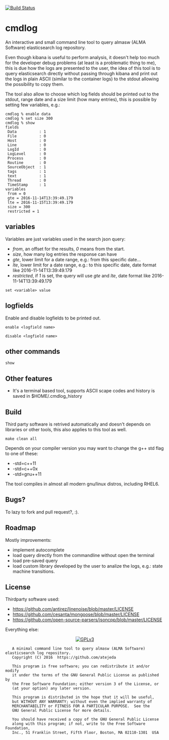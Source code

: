[![Build Status](https://travis-ci.org/atejeda/cmdlog.svg?branch=master)](https://travis-ci.org/atejeda/cmdlog)

# cmdlog

An interactive and small command line tool to query almasw (ALMA Software) elasticsearch log repository.

Even though kibana is useful to perform analysis, it doesn't help too much for the developer debug problems (at least is a problematic thing to me), this is due how the logs are presented to the user, the idea of this tool is to query elasticsearch directly without passing through kibana and print out the logs in plain ASCII (similar to the container logs) to the stdout allowing the possibility to copy them.

The tool also allow to choose which log fields should be printed out to the stdout, range date and a size limit (how many entries), this is possible by setting few variables, e.g.:

```
cmdlog % enable data
cmdlog % set size 300
cmdlog % show
fields
 Data          : 1
 File          : 0
 Host          : 0
 Line          : 0
 LogId         : 0
 LogLevel      : 0
 Process       : 0
 Routine       : 0
 SourceObject  : 1
 tags          : 1
 text          : 1
 Thread        : 0
 TimeStamp     : 1
variables
 from = 0
 gte = 2016-11-14T13:39:49.179
 lte = 2016-11-15T13:39:49.179
 size = 300
 restricted = 1
```
## variables

Variables are just variables used in the search json query:

 - *from*, an offset for the results, *0* means from the start.
 - *size*, how many log entries the response can have
 - *gte*, lower limit for a date range, e.g.: from this specific date...
 - *lte*, lower limit for a date range, e.g.: to this specific date, date format like 2016-11-14T13:39:49.179
 - *restricted*, if *1* is set, the query will use *gte* and *lte*, date format like 2016-11-14T13:39:49.179
 
 ```
 set <variable> value
 ```
 
 ## logfields
 
 Enable and disable logfields to be printed out.
 
 ```
 enable <logfield name>
 ```
 
 ```
 disable <logfield name>
 ```
 
 ## other commands
 ```
 show
 ```
 
## Other features
 - It's a terminal based tool, supports ASCII scape codes and history is saved in $HOME/.cmdlog_history

## Build

Third party software is retrived automatically and doesn't depends on libraries or other tools, this also applies to this tool as well.

```
make clean all
```

Depends on your compiler version you may want to change the g++ std flag to one of these:

- -std=c++11
- -std=c++0x
- -std=gnu++11 

The tool compiles in almost all modern gnu/linux distros, including RHEL6.

## Bugs?

To lazy to fork and pull request?, :).

## Roadmap

Mostly improvements:

- implement autocomplete
- load query directly from the commandline without open the terminal
- load pre-saved query
- load custom library developed by the user to analize the logs, e.g.: state machine transitions.

## License

Thirdparty software used:
- https://github.com/antirez/linenoise/blob/master/LICENSE
- https://github.com/cesanta/mongoose/blob/master/LICENSE
- https://github.com/open-source-parsers/jsoncpp/blob/master/LICENSE

Everything else:

<p align="center">
<a href="https://www.gnu.org/licenses/gpl-3.0.txt" class="rich-diff-level-one"><img alt="GPLv3" src="https://www.gnu.org/graphics/gplv3-127x51.png" style="max-width:100%;"></a>
</p>

```
   A minimal command line tool to query almasw (ALMA Software) elasticsearch log repository.
   Copyright (C) 2016  https://github.com/atejeda

   This program is free software; you can redistribute it and/or modify
   it under the terms of the GNU General Public License as published by
   the Free Software Foundation; either version 3 of the License, or
   (at your option) any later version.

   This program is distributed in the hope that it will be useful,
   but WITHOUT ANY WARRANTY; without even the implied warranty of
   MERCHANTABILITY or FITNESS FOR A PARTICULAR PURPOSE.  See the
   GNU General Public License for more details.

   You should have received a copy of the GNU General Public License
   along with this program; if not, write to the Free Software Foundation,
   Inc., 51 Franklin Street, Fifth Floor, Boston, MA 02110-1301  USA
```
